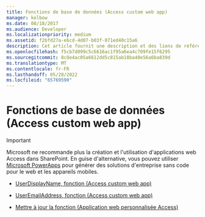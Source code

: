 ```yaml
---
title: Fonctions de base de données (Access custom web app)
manager: kelbow
ms.date: 08/18/2017
ms.audience: Developer
ms.localizationpriority: medium
ms.assetid: f2bfd27a-e6cd-4d07-b03f-071ed40c15a6
description: Cet article fournit une description et des liens de référence pour les fonctions de base de données (accéder à une application web personnalisée).
ms.openlocfilehash: f5cb7d099c5c6616ac1f95a6ea4c709fe15f6295
ms.sourcegitcommit: 8c8e4ac05a6612dd5c815ab18ba40e56a6ba839d
ms.translationtype: MT
ms.contentlocale: fr-FR
ms.lasthandoff: 05/28/2022
ms.locfileid: "65769590"
---
```

# <a name="database-functions-access-custom-web-app"></a>Fonctions de base de données (Access custom web app)

> [!IMPORTANT]
> Microsoft ne recommande plus la création et l'utilisation d'applications web Access dans SharePoint. En guise d'alternative, vous pouvez utiliser [Microsoft PowerApps](https://powerapps.microsoft.com/) pour générer des solutions d'entreprise sans code pour le web et les appareils mobiles. 
  

- [UserDisplayName, fonction (Access custom web app)](userdisplayname-function-access-custom-web-app.md)
    
- [UserEmailAddress, fonction (Access custom web app)](useremailaddress-function-access-custom-web-app.md)
    
- [Mettre à jour la fonction (Application web personnalisée Access)](update-function-access-custom-web-app.md)
    

